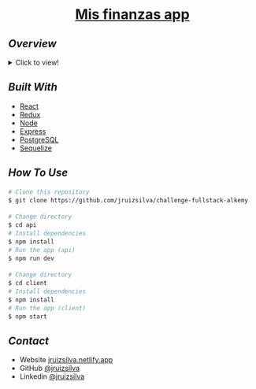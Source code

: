 <h1 align="center"><a href="https://challenge-fullstack-alkemy-six.vercel.app">Mis finanzas app</a></h1>

## _Overview_

<details>
  <summary>Click to view!</summary>
  <img src="./alkemy-challenge.gif">
</details>

## _Built With_

- [React](https://reactjs.org/)
- [Redux](https://redux.js.org/)
- [Node](https://nodejs.org/es/)
- [Express](https://expressjs.com/)
- [PostgreSQL](https://www.postgresql.org/)
- [Sequelize](https://sequelize.org/)

## _How To Use_

```bash
# Clone this repository
$ git clone https://github.com/jruizsilva/challenge-fullstack-alkemy

# Change directory
$ cd api
# Install dependencies
$ npm install
# Run the app (api)
$ npm run dev

# Change directory
$ cd client
# Install dependencies
$ npm install
# Run the app (client)
$ npm start
```

## _Contact_

- Website [jruizsilva.netlify.app](https://jruizsilva.netlify.app/)
- GitHub [@jruizsilva](https://github.com/jruizsilva)
- Linkedin [@jruizsilva](https://www.linkedin.com/in/jruizsilva/)
